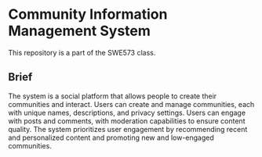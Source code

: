 # Community Information Management System
This repository is a part of the SWE573 class.

## Brief
The system is a social platform that allows people to create their communities and interact. Users can create and manage communities, each with unique names, descriptions, and privacy settings. Users can engage with posts and comments, with moderation capabilities to ensure content quality. The system prioritizes user engagement by recommending recent and personalized content and promoting new and low-engaged communities.
